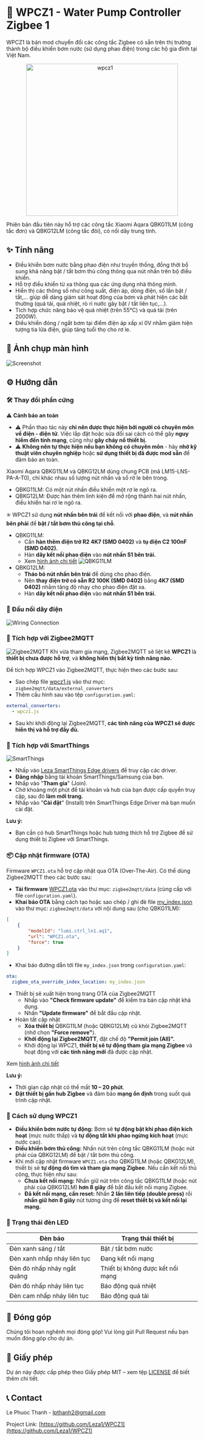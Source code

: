 # 🚀 WPCZ1 - Water Pump Controller Zigbee 1
WPCZ1 là bản mod chuyển đổi các công tắc Zigbee có sẵn trên thị trường thành bộ điều khiển bơm nước (sử dụng phao điện) trong các hộ gia đình tại Việt Nam.

<div align="center">
  <img src="doc/images/wpcz1.svg" alt="wpcz1" width="400"/>
</div>

Phiên bản đầu tiên này hỗ trợ các công tắc Xiaomi Aqara QBKG11LM (công tắc đơn) và QBKG12LM (công tắc đôi), có nối dây trung tính.

## ✨ Tính năng
- Điều khiển bơm nước bằng phao điện như truyền thống, đồng thời bổ sung khả năng bật / tắt bơm thủ công thông qua nút nhấn trên bộ điều khiển.
- Hỗ trợ điều khiển từ xa thông qua các ứng dụng nhà thông minh.
- Hiển thị các thông số như công suất, điện áp, dòng điện, số lần bật / tắt,... giúp dễ dàng giám sát hoạt động của bơm và phát hiện các bất thường (quá tải, quá nhiệt, rò rỉ nước gây bật / tắt liên tục,...).
- Tích hợp chức năng bảo vệ quá nhiệt (trên 55°C) và quá tải (trên 2000W).
- Điều khiển đóng / ngắt bơm tại điểm điện áp xấp xỉ 0V nhằm giảm hiện tượng tia lửa điện, giúp tăng tuổi thọ cho rơ le.

## 📸 Ảnh chụp màn hình
![Screenshot](doc/images/screenshot1.png)

## ⚙️ Hướng dẫn
### 🛠 Thay đổi phần cứng
⚠️ **Cảnh báo an toàn**
- ⚠️ Phần thao tác này **chỉ nên được thực hiện bởi người có chuyên môn về điện - điện tử**. Việc lắp đặt hoặc sửa đổi sai cách có thể gây **nguy hiểm đến tính mạng**, cũng như **gây cháy nổ thiết bị.**
- ⚠️ **Không nên tự thực hiện nếu bạn không có chuyên môn** - hãy **nhờ kỹ thuật viên chuyên nghiệp** hoặc **sử dụng thiết bị đã được mod sẵn** để đảm bảo an toàn.

Xiaomi Aqara QBKG11LM và QBKG12LM dùng chung PCB (mã LM15-LNS-PA-A-T0), chỉ khác nhau số lượng nút nhấn và số rờ le bên trong.
- QBKG11LM: Có một nút nhấn điều khiển một rơ le ngõ ra.
- QBKG12LM: Được hàn thêm linh kiện để mở rộng thành hai nút nhấn, điều khiển hai rơ le ngõ ra.

✳️ WPCZ1 sử dụng **nút nhấn bên trái** để kết nối với **phao điện**, và **nút nhấn bên phải** để **bật / tắt bơm thủ công tại chỗ**.
- QBKG11LM:
  - Cần **hàn thêm điện trở R2 4K7 (SMD 0402)** và **tụ điện C2 100nF (SMD 0402).**
  - Hàn **dây kết nối phao điện** vào **nút nhấn S1 bên trái.**
  - Xem [hình ảnh chi tiết](doc/QBKG11LM_modify.md)
  ![QBKG11LM](doc/images/QBKG11LM_modify.png)
- QBKG12LM:
  - **Tháo bỏ nút nhấn bên trái** để dùng cho phao điện.
  - Nên **thay điện trở có sẵn R2 100K (SMD 0402)** bằng **4K7 (SMD 0402)** nhằm tăng độ nhạy cho phao điện đặt xa.
  - Hàn **dây kết nối phao điện** vào **nút nhấn S1 bên trái.**

### 🔌 Đấu nối dây điện
![Wiring Connection](doc/images/Wiring-connection.png)

### 🧩 Tích hợp với Zigbee2MQTT
![Zigbee2MQTT](images/Zigbee2MQTT.png)
Khi vừa tham gia mạng, Zigbee2MQTT sẽ liệt kê **WPCZ1** là **thiết bị chưa được hỗ trợ**, và **không hiển thị bất kỳ tính năng nào.**

Để tích hợp WPCZ1 vào Zigbee2MQTT, thực hiện theo các bước sau:
- Sao chép file [wpcz1.js](z2m/wpcz1.js) vào thư mục: `zigbee2mqtt/data/external_converters`
- Thêm cấu hình sau vào tệp `configuration.yaml`:
```yaml
external_converters:
  - wpcz1.js
```
- Sau khi khởi động lại Zigbee2MQTT, **các tính năng của WPCZ1 sẽ được hiển thị và hỗ trợ đầy đủ.**

### 🧩 Tích hợp với SmartThings
![SmartThings](images/works-with-smartthings.png)
- Nhấp vào [Leza SmartThings Edge drivers](https://bestow-regional.api.smartthings.com/invite/1PlYvEW9D0je) để truy cập các driver.
- **Đăng nhập** bằng tài khoản SmartThings/Samsung của bạn.
- Nhấp vào "**Tham gia**" (Join).
- Chờ khoảng một phút để tài khoản và hub của bạn được cấp quyền truy cập, sau đó **làm mới trang.**
- Nhấp vào "**Cài đặt**" (Install) trên SmartThings Edge Driver mà bạn muốn cài đặt.

**Lưu ý:**
- Bạn cần có hub SmartThings hoặc hub tương thích hỗ trợ Zigbee để sử dụng thiết bị Zigbee với SmartThings.

### 📦 Cập nhật firmware (OTA)
Firmware `WPCZ1.ota` hỗ trợ cập nhật qua OTA (Over-The-Air). Có thể dùng Zigbee2MQTT theo các bước sau:
- **Tải firmware** [WPCZ1.ota](ota/WPCZ1.ota) vào thư mục: `zigbee2mqtt/data` (cùng cấp với file `configuration.yaml`).
- **Khai báo OTA** bằng cách tạo hoặc sao chép / ghi đè file [my_index.json](z2m/my_index.json) vào thư mục: `zigbee2mqtt/data` với nội dung sau (cho QBKG11LM):
```json
[
    {
        "modelId": "lumi.ctrl_ln1.aq1",
        "url": "WPCZ1.ota",
        "force": true
    }
]
```
- Khai báo đường dẫn tới file `my_index.json` trong `configuration.yaml`:
```yaml
ota:
  zigbee_ota_override_index_location: my_index.json
```
- Thiết bị sẽ xuất hiện trong trang OTA của Zigbee2MQTT
  - Nhấp vào **"Check firmware update"** để kiểm tra bản cập nhật khả dụng.
  - Nhấn **"Update firmware"** để bắt đầu cập nhật.
- Hoàn tất cập nhật
  - **Xóa thiết bị** QBKG11LM (hoặc QBKG12LM) cũ khỏi Zigbee2MQTT (nhớ chọn **"Force remove"**).
  - **Khởi động lại Zigbee2MQTT**, đặt chế độ **"Permit join (All)".**
  - Khởi động lại WPCZ1, **thiết bị sẽ tự động tham gia mạng Zigbee** và hoạt động với **các tính năng mới** đã được cập nhật.

Xem [hình ảnh chi tiết](doc/QBKG11LM_Z2M.md)

**Lưu ý:**
- Thời gian cập nhật có thể mất **10 – 20 phút**.
- **Đặt thiết bị gần hub Zigbee** và đảm bảo **mạng ổn định** trong suốt quá trình cập nhật.

### 📖 Cách sử dụng WPCZ1
- **Điều khiển bơm nước tự động:** Bơm sẽ **tự động bật khi phao điện kích hoạt** (mực nước thấp) và **tự động tắt khi phao ngừng kích hoạt** (mực nước cao).
- **Điều khiển bơm thủ công:** Nhấn nút trên công tắc QBKG11LM (hoặc nút phải của QBKG12LM) để bật / tắt bơm thủ công.
- Khi mới cập nhật firmware `WPCZ1.ota` cho QBKG11LM (hoặc QBKG12LM), thiết bị sẽ **tự động dò tìm và tham gia mạng Zigbee**. Nếu cần kết nối thủ công, thực hiện như sau:
  - **Chưa kết nối mạng:** Nhấn giữ nút trên công tắc QBKG11LM (hoặc nút phải của QBKG12LM) **hơn 8 giây** để bắt đầu kết nối mạng Zigbee.
  - **Đã kết nối mạng, cần reset:** Nhấn **2 lần liên tiếp (double press)** rồi **nhấn giữ hơn 8 giây** nút tương ứng để **reset thiết bị và kết nối lại mạng.**

### 🚨 Trạng thái đèn LED
| Đèn báo                      | Trạng thái thiết bị                   |
|------------------------------|---------------------------------------|
| Đèn xanh sáng / tắt          | Bật / tắt bơm nước                    |
| Đèn xanh nhấp nháy liên tục  | Đang kết nối mạng                     |
| Đèn đỏ nhấp nháy ngắt quãng  | Thiết bị không được kết nối mạng      |
| Đèn đỏ nhấp nháy liên tục    | Báo động quá nhiệt                    |
| Đèn cam nhấp nháy liên tục   | Báo động quá tải                      |

## 🤝 Đóng góp
Chúng tôi hoan nghênh mọi đóng góp! Vui lòng gửi Pull Request nếu bạn muốn đóng góp cho dự án.

## 📄 Giấy phép
Dự án này được cấp phép theo Giấy phép MIT – xem tệp [LICENSE](LICENSE) để biết thêm chi tiết.

## 📞 Contact
Le Phuoc Thanh - lpthanh2@gmail.com

Project Link: [https://github.com/Leza1/WPCZ1](https://github.com/Leza1/WPCZ1)